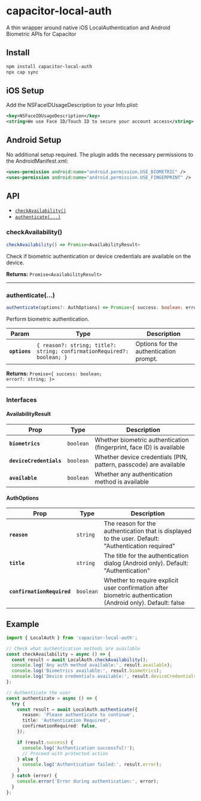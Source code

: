 # capacitor-local-auth

A thin wrapper around native iOS LocalAuthentication and Android Biometric APIs for Capacitor

## Install

```bash
npm install capacitor-local-auth
npx cap sync
```

## iOS Setup

Add the NSFaceIDUsageDescription to your Info.plist:

```xml
<key>NSFaceIDUsageDescription</key>
<string>We use Face ID/Touch ID to secure your account access</string>
```

## Android Setup

No additional setup required. The plugin adds the necessary permissions to the AndroidManifest.xml:

```xml
<uses-permission android:name="android.permission.USE_BIOMETRIC" />
<uses-permission android:name="android.permission.USE_FINGERPRINT" />
```

## API

<docgen-index>

- [`checkAvailability()`](#checkavailability)
- [`authenticate(...)`](#authenticate)

</docgen-index>

<docgen-api>
<!--Update the source file JSDoc comments and rerun docgen to update the docs below-->

### checkAvailability()

```typescript
checkAvailability() => Promise<AvailabilityResult>
```

Check if biometric authentication or device credentials are available on the device.

**Returns:** <code>Promise&lt;AvailabilityResult&gt;</code>

---

### authenticate(...)

```typescript
authenticate(options?: AuthOptions) => Promise<{ success: boolean; error?: string; }>
```

Perform biometric authentication.

| Param         | Type                                                                              | Description                            |
| ------------- | --------------------------------------------------------------------------------- | -------------------------------------- |
| **`options`** | <code>{ reason?: string; title?: string; confirmationRequired?: boolean; }</code> | Options for the authentication prompt. |

**Returns:** <code>Promise&lt;{ success: boolean; error?: string; }&gt;</code>

---

### Interfaces

#### AvailabilityResult

| Prop                    | Type                 | Description                                                          |
| ----------------------- | -------------------- | -------------------------------------------------------------------- |
| **`biometrics`**        | <code>boolean</code> | Whether biometric authentication (fingerprint, face ID) is available |
| **`deviceCredentials`** | <code>boolean</code> | Whether device credentials (PIN, pattern, passcode) are available    |
| **`available`**         | <code>boolean</code> | Whether any authentication method is available                       |

#### AuthOptions

| Prop                       | Type                 | Description                                                                                                 |
| -------------------------- | -------------------- | ----------------------------------------------------------------------------------------------------------- |
| **`reason`**               | <code>string</code>  | The reason for the authentication that is displayed to the user. Default: "Authentication required"         |
| **`title`**                | <code>string</code>  | The title for the authentication dialog (Android only). Default: "Authentication"                           |
| **`confirmationRequired`** | <code>boolean</code> | Whether to require explicit user confirmation after biometric authentication (Android only). Default: false |

</docgen-api>

## Example

```typescript
import { LocalAuth } from 'capacitor-local-auth';

// Check what authentication methods are available
const checkAvailability = async () => {
  const result = await LocalAuth.checkAvailability();
  console.log('Any auth method available:', result.available);
  console.log('Biometrics available:', result.biometrics);
  console.log('Device credentials available:', result.deviceCredentials);
};

// Authenticate the user
const authenticate = async () => {
  try {
    const result = await LocalAuth.authenticate({
      reason: 'Please authenticate to continue',
      title: 'Authentication Required',
      confirmationRequired: false,
    });

    if (result.success) {
      console.log('Authentication successful!');
      // Proceed with protected action
    } else {
      console.log('Authentication failed:', result.error);
    }
  } catch (error) {
    console.error('Error during authentication:', error);
  }
};
```

